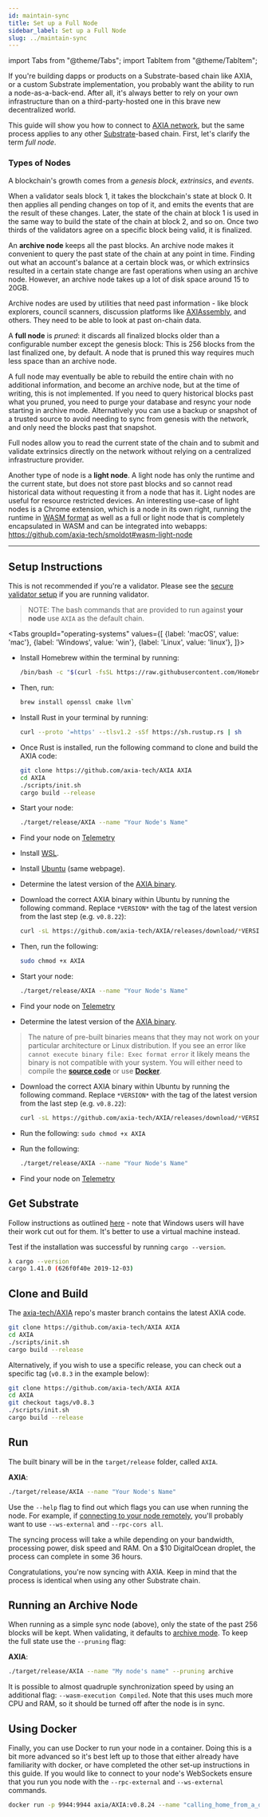 ```yaml
---
id: maintain-sync
title: Set up a Full Node
sidebar_label: Set up a Full Node
slug: ../maintain-sync
---
```


import Tabs from "@theme/Tabs";
import TabItem from "@theme/TabItem";

If you're building dapps or products on a Substrate-based chain like AXIA, or a custom
Substrate implementation, you probably want the ability to run a node-as-a-back-end. After all, it's
always better to rely on your own infrastructure than on a third-party-hosted one in this brave new
decentralized world.

This guide will show you how to connect to [AXIA network](https://AXIA.network/), but the
same process applies to any other [Substrate](https://substrate.dev/docs/en/)-based chain. First,
let's clarify the term _full node_.

### Types of Nodes

A blockchain's growth comes from a _genesis block_, _extrinsics_, and _events_.

When a validator seals block 1, it takes the blockchain's state at block 0. It then applies all
pending changes on top of it, and emits the events that are the result of these changes. Later, the
state of the chain at block 1 is used in the same way to build the state of the chain at block 2,
and so on. Once two thirds of the validators agree on a specific block being valid, it is finalized.

An **archive node** keeps all the past blocks. An archive node makes it convenient to query the past
state of the chain at any point in time. Finding out what an account's balance at a certain block
was, or which extrinsics resulted in a certain state change are fast operations when using an
archive node. However, an archive node takes up a lot of disk space around 15 to 20GB.

Archive nodes are used by utilities that need past information - like block explorers, council
scanners, discussion platforms like [AXIAssembly](https://axiassembly.io), and others. They need
to be able to look at past on-chain data.

A **full node** is _pruned_: it discards all finalized blocks older than a configurable number
except the genesis block: This is 256 blocks from the last finalized one, by default. A node that is
pruned this way requires much less space than an archive node.

A full node may eventually be able to rebuild the entire chain with no additional information, and
become an archive node, but at the time of writing, this is not implemented. If you need to query
historical blocks past what you pruned, you need to purge your database and resync your node
starting in archive mode. Alternatively you can use a backup or snapshot of a trusted source to
avoid needing to sync from genesis with the network, and only need the blocks past that snapshot.

Full nodes allow you to read the current state of the chain and to submit and validate extrinsics
directly on the network without relying on a centralized infrastructure provider.

Another type of node is a **light node**. A light node has only the runtime and the current state,
but does not store past blocks and so cannot read historical data without requesting it from a node
that has it. Light nodes are useful for resource restricted devices. An interesting use-case of
light nodes is a Chrome extension, which is a node in its own right, running the runtime in [WASM
format](https://github.com/axia-tech/substrate-light-ui) as well as a full or light node that is
completely encapsulated in WASM and can be integrated into webapps:
https://github.com/axia-tech/smoldot#wasm-light-node

<!--seperates content from instructions-->

---

<!--setup instructions differ per os, presented in tabs-->

## Setup Instructions

This is not recommended if you're a validator. Please see the
[secure validator setup](maintain-guides-secure-validator.md) if you are running validator.

> NOTE: The bash commands that are provided to run against **your node** use
> `AXIA` as the default chain.


<Tabs
groupId="operating-systems"
values={[
{label: 'macOS', value: 'mac'},
{label: 'Windows', value: 'win'},
{label: 'Linux', value: 'linux'},
]}>
<TabItem value="mac">

- Install Homebrew within the terminal by running:
  ```bash
  /bin/bash -c "$(curl -fsSL https://raw.githubusercontent.com/Homebrew/install/master/install.sh)"
  ```
- Then, run:

  ```bash
  brew install openssl cmake llvm`
  ```

- Install Rust in your terminal by running:
  ```bash
  curl --proto '=https' --tlsv1.2 -sSf https://sh.rustup.rs | sh
  ```
- Once Rust is installed, run the following command to clone and build the AXIA code:
  ```bash
  git clone https://github.com/axia-tech/AXIA AXIA
  cd AXIA
  ./scripts/init.sh
  cargo build --release
  ```
- Start your node:

  ```bash
  ./target/release/AXIA --name "Your Node's Name"
  ```

- Find your node on [Telemetry](https://telemetry.AXIA.io/#list/AXIA)

</TabItem>
<TabItem value="win">

- Install [WSL](https://docs.microsoft.com/en-us/windows/wsl/install-win10).
- Install [Ubuntu](https://docs.microsoft.com/en-us/windows/wsl/install-win10) (same webpage).

- Determine the latest version of the [AXIA binary](https://github.com/axia-tech/AXIA/releases).
- Download the correct AXIA binary within Ubuntu by running the following command. Replace
  `*VERSION*` with the tag of the latest version from the last step (e.g. `v0.8.22`):

  ```bash
  curl -sL https://github.com/axia-tech/AXIA/releases/download/*VERSION*/AXIA -o AXIA
  ```

- Then, run the following:
  ```bash
  sudo chmod +x AXIA
  ```
- Start your node:

  ```bash
  ./target/release/AXIA --name "Your Node's Name"
  ```

- Find your node on [Telemetry](https://telemetry.AXIA.io/#list/AXIA)

</TabItem>
<TabItem value="linux">

- Determine the latest version of the [AXIA binary](https://github.com/axia-tech/AXIA/releases).

> The nature of pre-built binaries means that they may not work on your particular architecture or Linux distribution.
> If you see an error like `cannot execute binary file: Exec format error` it likely means the binary is not compatible
> with your system. You will either need to compile the [**source code**](#clone-and-build) or use [**Docker**](#using-docker).

- Download the correct AXIA binary within Ubuntu by running the following command. Replace
  `*VERSION*` with the tag of the latest version from the last step (e.g. `v0.8.22`):

  ```bash
  curl -sL https://github.com/axia-tech/AXIA/releases/download/*VERSION*/AXIA -o AXIA
  ```

- Run the following: `sudo chmod +x AXIA`
- Run the following:

  ```bash
  ./target/release/AXIA --name "Your Node's Name"
  ```

- Find your node on [Telemetry](https://telemetry.AXIA.io/#list/AXIA)

</TabItem>
</Tabs>

## Get Substrate

Follow instructions as outlined
[here](https://substrate.dev/docs/en/knowledgebase/getting-started) - note that Windows users will
have their work cut out for them. It's better to use a virtual machine instead.

Test if the installation was successful by running `cargo --version`.

```bash
λ cargo --version
cargo 1.41.0 (626f0f40e 2019-12-03)
```

## Clone and Build

The [axia-tech/AXIA](https://github.com/axia-tech/AXIA) repo's master branch contains the
latest AXIA code.

```bash
git clone https://github.com/axia-tech/AXIA AXIA
cd AXIA
./scripts/init.sh
cargo build --release
```

Alternatively, if you wish to use a specific release, you can check out a specific tag (`v0.8.3` in
the example below):

```bash
git clone https://github.com/axia-tech/AXIA AXIA
cd AXIA
git checkout tags/v0.8.3
./scripts/init.sh
cargo build --release
```

## Run

The built binary will be in the `target/release` folder, called `AXIA`.

**AXIA**:

```bash
./target/release/AXIA --name "Your Node's Name"
```

Use the `--help` flag to find out which flags you can use when running the node. For example, if
[connecting to your node remotely](maintain-wss.md), you'll probably want to use `--ws-external` and
`--rpc-cors all`.

The syncing process will take a while depending on your bandwidth, processing power, disk speed and
RAM. On a \$10 DigitalOcean droplet, the process can complete in some 36 hours.

Congratulations, you're now syncing with AXIA. Keep in mind that the process is identical when
using any other Substrate chain.

## Running an Archive Node

When running as a simple sync node (above), only the state of the past 256 blocks will be kept. When
validating, it defaults to [archive mode](#types-of-nodes). To keep the full state use the
`--pruning` flag:

**AXIA**:

```bash
./target/release/AXIA --name "My node's name" --pruning archive
```

It is possible to almost quadruple synchronization speed by using an additional flag:
`--wasm-execution Compiled`. Note that this uses much more CPU and RAM, so it should be turned off
after the node is in sync.

## Using Docker

Finally, you can use Docker to run your node in a container. Doing this is a bit more advanced so
it's best left up to those that either already have familiarity with docker, or have completed the
other set-up instructions in this guide. If you would like to connect to your node's WebSockets
ensure that you run you node with the `--rpc-external` and `--ws-external` commands.

```zsh
docker run -p 9944:9944 axia/AXIA:v0.8.24 --name "calling_home_from_a_docker_container" --rpc-external --ws-external
```
